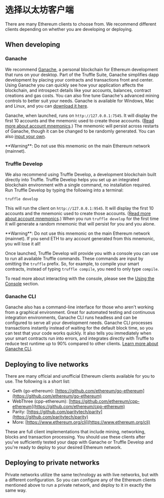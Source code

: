 # 选择以太坊客户端

There are many Ethereum clients to choose from. We recommend different clients depending on whether you are developing or deploying.

## When developing

### Ganache

We recommend [Ganache](/ganache), a personal blockchain for Ethereum development that runs on your desktop. Part of the Truffle Suite, Ganache simplifies dapp development by placing your contracts and transactions front and center. Using Ganache you can quickly see how your application affects the blockchain, and introspect details like your accounts, balances, contract creations and gas costs. You can also fine tune Ganache's advanced mining controls to better suit your needs. Ganache is available for Windows, Mac and Linux, and you can [download it here](/ganache).

Ganache, when launched, runs on `http://127.0.0.1:7545`. It will display the first 10 accounts and the mnemonic used to create those accounts. ([Read more about account mnemonics](https://github.com/bitcoin/bips/blob/master/bip-0039.mediawiki).) The mnemonic will persist across restarts of Ganache, though it can be changed to be randomly generated. You can also [input your own](/docs/ganache/using).

<p class="alert alert-danger">
**Warning**: Do not use this mnemonic on the main Ethereum network (mainnet).
</p>

### Truffle Develop

We also recommend using Truffle Develop, a development blockchain built directly into Truffle. Truffle Develop helps you set up an integrated blockchain environment with a single command, no installation required. Run Truffle Develop by typing the following into a terminal:

```shell
truffle develop
```

This will run the client on `http://127.0.0.1:9545`. It will display the first 10 accounts and the mnemonic used to create those accounts. ([Read more about account mnemonics](https://github.com/bitcoin/bips/blob/master/bip-0039.mediawiki).) When you run `truffle develop` for the first time it will generate a random mnemonic that will persist for you and you alone.

<p class="alert alert-danger">
**Warning**: Do not use this mnemonic on the main Ethereum network (mainnet). If you send ETH to any account generated from this mnemonic, you will lose it all!
</p>

Once launched, Truffle Develop will provide you with a console you can use to run all available Truffle commands. These commands are input by omitting the `truffle` prefix. So, for example, to compile your smart contracts, instead of typing `truffle compile`, you need to only type `compile`.

To read more about interacting with the console, please see the [Using the Console](../getting-started/using-truffle-develop-and-the-console) section.

### Ganache CLI

Ganache also has a command-line interface for those who aren't working from a graphical environment. Great for automated testing and continuous integration environments, Ganache CLI runs headless and can be configured to serve all your development needs. Ganache CLI processes transactions instantly instead of waiting for the default block time, so you can test that your code works quickly. It also tells you immediately when your smart contracts run into errors, and integrates directly with Truffle to reduce test runtime up to 90% compared to other clients. [Learn more about Ganache CLI](https://github.com/trufflesuite/ganache-cli/).


## Deploying to live networks

There are many official and unofficial Ethereum clients available for you to use. The following is a short list:

* Geth (go-ethereum): [https://github.com/ethereum/go-ethereum](https://github.com/ethereum/go-ethereum)
* WebThree (cpp-ethereum): [https://github.com/ethereum/cpp-ethereum](https://github.com/ethereum/cpp-ethereum)
* Parity: [https://github.com/paritytech/parity](https://github.com/paritytech/parity)
* More: [https://www.ethereum.org/cli](https://www.ethereum.org/cli)

These are full client implementations that include mining, networking, blocks and transaction processing. You should use these clients after you've sufficiently tested your dapp with Ganache or Truffle Develop and you're ready to deploy to your desired Ethereum network.

## Deploying to private networks

Private networks utilize the same technology as with live networks, but with a different configuration. So you can configure any of the Ethereum clients mentioned above to run a private network, and deploy to it in exactly the same way.